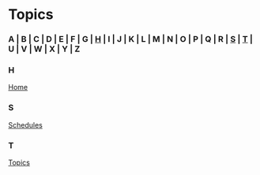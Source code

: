 # Topics

### A | B | C | D | E | F | G | [H](#h) | I | J | K | L | M | N | O | P | Q | R | [S](#s) | [T](#t) | U | V | W | X | Y | Z  

### H
[Home](home)

### S 
[Schedules](schedule)

### T
[Topics](topics)
